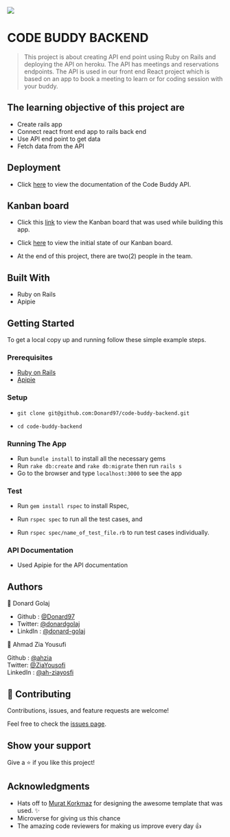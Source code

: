![](https://img.shields.io/badge/Microverse-blueviolet)

# CODE BUDDY BACKEND

> This project is about creating API end point using Ruby on Rails and deploying the API on heroku. The API has meetings and reservations endpoints. The API is used in our front end React project which is based on an app to book a meeting to learn or for coding session with your buddy. 


## The learning objective of this project are

- Create rails app
- Connect react front end app to rails back end
- Use API end point to get data
- Fetch data from the API

## Deployment

- Click [here](https://codebuddy-me.herokuapp.com/) to view the documentation of the Code Buddy API.


## Kanban board

- Click this [link](https://github.com/Donard97/code-buddy-backend/projects/1) to view the Kanban board that was used while building this app.

- Click [here]() to view the initial state of our Kanban board.

- At the end of this project, there are two(2) people in the team.


## Built With

- Ruby on Rails
- Apipie

## Getting Started

To get a local copy up and running follow these simple example steps.

### Prerequisites

- [Ruby on Rails](https://guides.rubyonrails.org/getting_started.html)
- [Apipie](https://github.com/Apipie/apipie-rails)

### Setup
- ```git clone git@github.com:Donard97/code-buddy-backend.git```

- ```cd code-buddy-backend```

### Running The App

- Run ```bundle install``` to install all the necessary gems
- Run ```rake db:create``` and ```rake db:migrate``` then run ```rails s```
- Go to the browser and type `localhost:3000` to see the app

### Test

- Run ```gem install rspec``` to install Rspec,

- Run ```rspec spec``` to run all the test cases, and

- Run ```rspec spec/name_of_test_file.rb``` to run test cases individually.

### API Documentation

- Used Apipie for the API documentation


## Authors

👤 Donard Golaj

- Github : [@Donard97](https://github.com/Donard97)
- Twitter: [@donardgolaj](https://twitter.com/donardgolaj)
- LinkdIn : [@donard-golaj](https://www.linkedin.com/in/donard-golaj/)

👤 Ahmad Zia Yousufi 

Github : [@ahzia](https://github.com/ahzia) <br>
Twitter: [@ZiaYousofi](https://twitter.com/ZiaYousofi)<br>
LinkedIn : [@ah-ziayosfi](https://www.linkedin.com/in/ah-ziayosfi/)


## 🤝 Contributing

Contributions, issues, and feature requests are welcome!

Feel free to check the [issues page](https://github.com/Donard97/code-buddy-backend/issues).

## Show your support

Give a ⭐️ if you like this project!

## Acknowledgments
- Hats off to [Murat Korkmaz](https://www.behance.net/muratk) for designing the awesome template that was used. ✨
- Microverse for giving us this chance
- The amazing code reviewers for making us improve every day 👍
